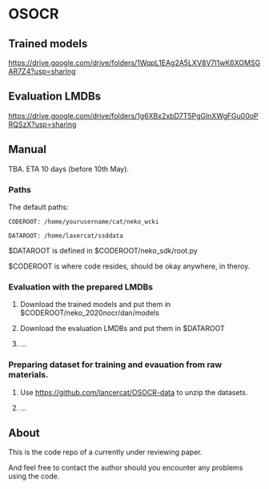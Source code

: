 # OSOCR
## Trained models
https://drive.google.com/drive/folders/1WqpL1EAg2A5LXV8V7I1wK6XOMSGAR7Z4?usp=sharing
## Evaluation LMDBs
https://drive.google.com/drive/folders/1g6XBx2xbD7T5PgGlnXWgFGu00oPRQSzX?usp=sharing
## Manual

TBA. ETA 10 days (before 10th May).


### Paths
The default paths:
    
    CODEROOT: /home/yourusername/cat/neko_wcki
    
    DATAROOT: /home/lasercat/ssddata
$DATAROOT is defined in $CODEROOT/neko_sdk/root.py 

$CODEROOT is where code resides, should be okay anywhere, in theroy. 


### Evaluation with the prepared LMDBs
1. Download the trained models and put them in $CODEROOT/neko_2020nocr/dan/models

2. Download the evaluation LMDBs and put them in $DATAROOT

3. ...

### Preparing dataset for training and evauation from raw materials.
1. Use https://github.com/lancercat/OSOCR-data to unzip the datasets.

2. ...

## About
This is the code repo of a currently under reviewing paper. 

And feel free to contact the author should you encounter any problems using the code.
